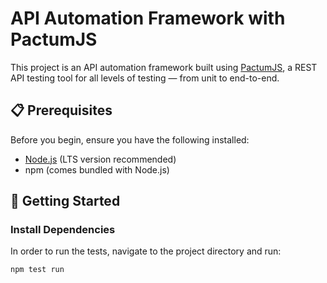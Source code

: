 # API Automation Framework with PactumJS

This project is an API automation framework built using [PactumJS](https://pactumjs.github.io/), a REST API testing tool for all levels of testing — from unit to end-to-end.

## 📋 Prerequisites

Before you begin, ensure you have the following installed:

- [Node.js](https://nodejs.org/) (LTS version recommended)
- npm (comes bundled with Node.js)

## 🚀 Getting Started

### Install Dependencies

In order to run the tests, navigate to the project directory and run:

```bash
npm test run


